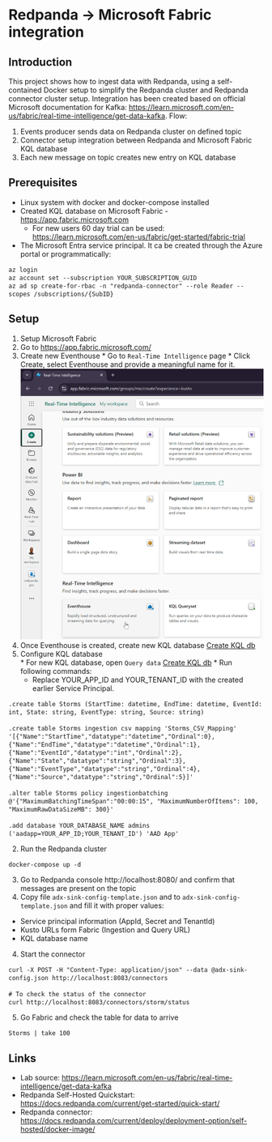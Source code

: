 # Redpanda -> Microsoft Fabric integration

## Introduction
This project shows how to ingest data with Redpanda, using a self-contained Docker setup to simplify the Redpanda cluster and Redpanda connector cluster setup. Integration has been created based on official Microsoft documentation for Kafka: https://learn.microsoft.com/en-us/fabric/real-time-intelligence/get-data-kafka.
Flow:
1. Events producer sends data on Redpanda cluster on defined topic
2. Connector setup integration between Redpanda and Microsoft Fabric KQL database
3. Each new message on topic creates new entry on KQL database

## Prerequisites
* Linux system with docker and docker-compose installed
* Created KQL database on Microsoft Fabric - https://app.fabric.microsoft.com
  * For new users 60 day trial can be used: https://learn.microsoft.com/en-us/fabric/get-started/fabric-trial
* The Microsoft Entra service principal. It ca be created through the Azure portal or programmatically:
```
az login
az account set --subscription YOUR_SUBSCRIPTION_GUID
az ad sp create-for-rbac -n "redpanda-connector" --role Reader --scopes /subscriptions/{SubID}
```

## Setup
1. Setup Microsoft Fabric
  1. Go to https://app.fabric.microsoft.com/
  2. Create new Eventhouse
    * Go to `Real-Time Intelligence` page
    * Click Create, select Eventhouse and provide a meaningful name for it.
    ![Create Eventhouse](docs/create-eventhouse.png)
  3. Once Eventhouse is created, create new KQL database
    [Create KQL db](docs/create-kql-db.png)
  4. Configure KQL database  
    * For new KQL database, open `Query data`
    [Create KQL db](docs/query-data.png)
    * Run following commands:
      * Replace YOUR_APP_ID and YOUR_TENANT_ID with the created earlier Service Principal.
```
.create table Storms (StartTime: datetime, EndTime: datetime, EventId: int, State: string, EventType: string, Source: string)

.create table Storms ingestion csv mapping 'Storms_CSV_Mapping' '[{"Name":"StartTime","datatype":"datetime","Ordinal":0}, {"Name":"EndTime","datatype":"datetime","Ordinal":1},{"Name":"EventId","datatype":"int","Ordinal":2},{"Name":"State","datatype":"string","Ordinal":3},{"Name":"EventType","datatype":"string","Ordinal":4},{"Name":"Source","datatype":"string","Ordinal":5}]'

.alter table Storms policy ingestionbatching @'{"MaximumBatchingTimeSpan":"00:00:15", "MaximumNumberOfItems": 100, "MaximumRawDataSizeMB": 300}'

.add database YOUR_DATABASE_NAME admins  ('aadapp=YOUR_APP_ID;YOUR_TENANT_ID') 'AAD App'
```

2. Run the Redpanda cluster
```
docker-compose up -d
```
3. Go to Redpanda console http://localhost:8080/ and confirm that messages are present on the topic
4. Copy file `adx-sink-config-template.json` and to `adx-sink-config-template.json` and fill it with proper values:
  * Service principal information (AppId, Secret and TenantId)
  * Kusto URLs form Fabric (Ingestion and Query URL)
  * KQL database name
4. Start the connector
```
curl -X POST -H "Content-Type: application/json" --data @adx-sink-config.json http://localhost:8083/connectors

# To check the status of the connector
curl http://localhost:8083/connectors/storm/status
```
5. Go Fabric and check the table for data to arrive
```
Storms | take 100
```

## Links
* Lab source: https://learn.microsoft.com/en-us/fabric/real-time-intelligence/get-data-kafka
* Redpanda Self-Hosted Quickstart: https://docs.redpanda.com/current/get-started/quick-start/
* Redpanda connector: https://docs.redpanda.com/current/deploy/deployment-option/self-hosted/docker-image/

